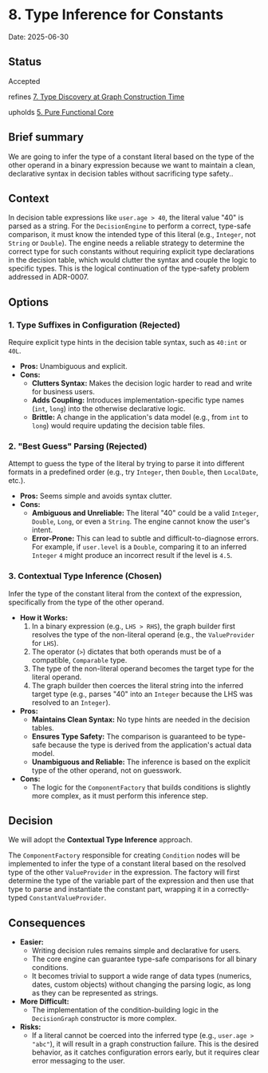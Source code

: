 # 8. Type Inference for Constants

Date: 2025-06-30

## Status

Accepted

refines [7. Type Discovery at Graph Construction Time](0007-type-discovery-at-graph-construction-time.md)

upholds [5. Pure Functional Core](0005-pure-functional-core.md)

## Brief summary

We are going to infer the type of a constant literal based on the type of the other operand in a binary expression because we want to maintain a clean, declarative syntax in decision tables without sacrificing type safety..

## Context

In decision table expressions like `user.age > 40`, the literal value "40" is parsed as a string. For the `DecisionEngine` to perform a correct, type-safe comparison, it must know the intended type of this literal (e.g., `Integer`, not `String` or `Double`). The engine needs a reliable strategy to determine the correct type for such constants without requiring explicit type declarations in the decision table, which would clutter the syntax and couple the logic to specific types. This is the logical continuation of the type-safety problem addressed in ADR-0007.

## Options

### 1. Type Suffixes in Configuration (Rejected)

Require explicit type hints in the decision table syntax, such as `40:int` or `40L`.

*   **Pros:** Unambiguous and explicit.
*   **Cons:**
    *   **Clutters Syntax:** Makes the decision logic harder to read and write for business users.
    *   **Adds Coupling:** Introduces implementation-specific type names (`int`, `long`) into the otherwise declarative logic.
    *   **Brittle:** A change in the application's data model (e.g., from `int` to `long`) would require updating the decision table files.

### 2. "Best Guess" Parsing (Rejected)

Attempt to guess the type of the literal by trying to parse it into different formats in a predefined order (e.g., try `Integer`, then `Double`, then `LocalDate`, etc.).

*   **Pros:** Seems simple and avoids syntax clutter.
*   **Cons:**
    *   **Ambiguous and Unreliable:** The literal "40" could be a valid `Integer`, `Double`, `Long`, or even a `String`. The engine cannot know the user's intent.
    *   **Error-Prone:** This can lead to subtle and difficult-to-diagnose errors. For example, if `user.level` is a `Double`, comparing it to an inferred `Integer` `4` might produce an incorrect result if the level is `4.5`.

### 3. Contextual Type Inference (Chosen)

Infer the type of the constant literal from the context of the expression, specifically from the type of the other operand.

*   **How it Works:**
    1.  In a binary expression (e.g., `LHS > RHS`), the graph builder first resolves the type of the non-literal operand (e.g., the `ValueProvider` for `LHS`).
    2.  The operator (`>`) dictates that both operands must be of a compatible, `Comparable` type.
    3.  The type of the non-literal operand becomes the target type for the literal operand.
    4.  The graph builder then coerces the literal string into the inferred target type (e.g., parses "40" into an `Integer` because the LHS was resolved to an `Integer`).
*   **Pros:**
    *   **Maintains Clean Syntax:** No type hints are needed in the decision tables.
    *   **Ensures Type Safety:** The comparison is guaranteed to be type-safe because the type is derived from the application's actual data model.
    *   **Unambiguous and Reliable:** The inference is based on the explicit type of the other operand, not on guesswork.
*   **Cons:**
    *   The logic for the `ComponentFactory` that builds conditions is slightly more complex, as it must perform this inference step.

## Decision

We will adopt the **Contextual Type Inference** approach.

The `ComponentFactory` responsible for creating `Condition` nodes will be implemented to infer the type of a constant literal based on the resolved type of the other `ValueProvider` in the expression. The factory will first determine the type of the variable part of the expression and then use that type to parse and instantiate the constant part, wrapping it in a correctly-typed `ConstantValueProvider`.

## Consequences

*   **Easier:**
    *   Writing decision rules remains simple and declarative for users.
    *   The core engine can guarantee type-safe comparisons for all binary conditions.
    *   It becomes trivial to support a wide range of data types (numerics, dates, custom objects) without changing the parsing logic, as long as they can be represented as strings.
*   **More Difficult:**
    *   The implementation of the condition-building logic in the `DecisionGraph` constructor is more complex.
*   **Risks:**
    *   If a literal cannot be coerced into the inferred type (e.g., `user.age > "abc"`), it will result in a graph construction failure. This is the desired behavior, as it catches configuration errors early, but it requires clear error messaging to the user.
